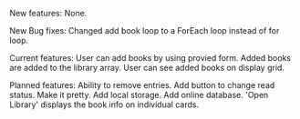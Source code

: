 New features:
None.

New Bug fixes:
Changed add book loop to a ForEach loop instead of for loop.

Current features:
User can add books by using provied form.
Added books are added to the library array.
User can see added books on display grid.

Planned features:
Ability to remove entries.
Add button to change read status.
Make it pretty.
Add local storage.
Add online database.
'Open Library' displays the book info on individual cards.